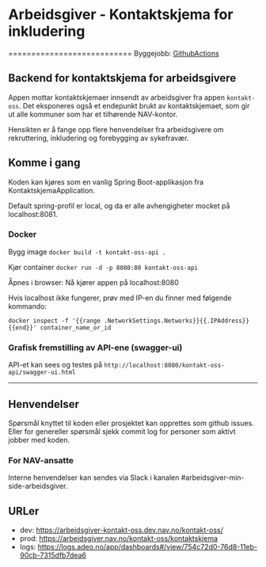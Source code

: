 # Arbeidsgiver - Kontaktskjema for inkludering

===========================
Byggejobb: [GithubActions](https://github.com/navikt/kontakt-oss-api/actions)

## Backend for kontaktskjema for arbeidsgivere

Appen mottar kontaktskjemaer innsendt av arbeidsgiver fra appen `kontakt-oss`.
Det eksponeres også et endepunkt brukt av kontaktskjemaet, som gir ut alle kommuner som har et tilhørende NAV-kontor.

Hensikten er å fange opp flere henvendelser fra arbeidsgivere om rekruttering, inkludering og forebygging av sykefravær.

## Komme i gang

Koden kan kjøres som en vanlig Spring Boot-applikasjon fra KontaktskjemaApplication.

Default spring-profil er local, og da er alle avhengigheter mocket på localhost:8081.

### Docker

Bygg image
`docker build -t kontakt-oss-api .`

Kjør container
`docker run -d -p 8080:80 kontakt-oss-api `

Åpnes i browser: Nå kjører appen på localhost:8080

Hvis localhost ikke fungerer, prøv med IP-en du finner med følgende kommando:

`docker inspect -f '{{range .NetworkSettings.Networks}}{{.IPAddress}}{{end}}' container_name_or_id`

### Grafisk fremstilling av API-ene (swagger-ui)

API-et kan sees og testes på `http://localhost:8080/kontakt-oss-api/swagger-ui.html`

---

## Henvendelser

Spørsmål knyttet til koden eller prosjektet kan opprettes som github issues.
Eller for genereller spørsmål sjekk commit log for personer som aktivt jobber med koden.

### For NAV-ansatte

Interne henvendelser kan sendes via Slack i kanalen #arbeidsgiver-min-side-arbeidsgiver.

## URLer

- dev: https://arbeidsgiver-kontakt-oss.dev.nav.no/kontakt-oss/
- prod: https://arbeidsgiver.nav.no/kontakt-oss/kontaktskjema
- logs: https://logs.adeo.no/app/dashboards#/view/754c72d0-76d8-11eb-90cb-7315dfb7dea6
